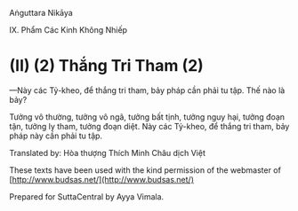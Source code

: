  

Aṅguttara Nikāya

IX. Phẩm Các Kinh Không Nhiếp

# (II) (2) Thắng Tri Tham (2)

—Này các Tỷ-kheo, để thắng tri tham, bảy pháp cần phải tu tập. Thế nào là bảy?

Tưởng vô thường, tưởng vô ngã, tưởng bất tịnh, tưởng nguy hại, tưởng đoạn tận, tưởng ly tham, tưởng đoạn diệt. Này các Tỷ-kheo, để thắng tri tham, bảy pháp này cần phải tu tập.

Translated by: Hòa thượng Thích Minh Châu dịch Việt

These texts have been used with the kind permission of the webmaster of [http://www.budsas.net/](http://www.budsas.net/)

Prepared for SuttaCentral by Ayya Vimala.